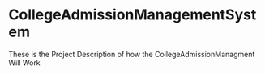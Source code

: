 # CollegeAdmissionManagementSystem
These is the Project Description of how the CollegeAdmissionManagment Will Work

